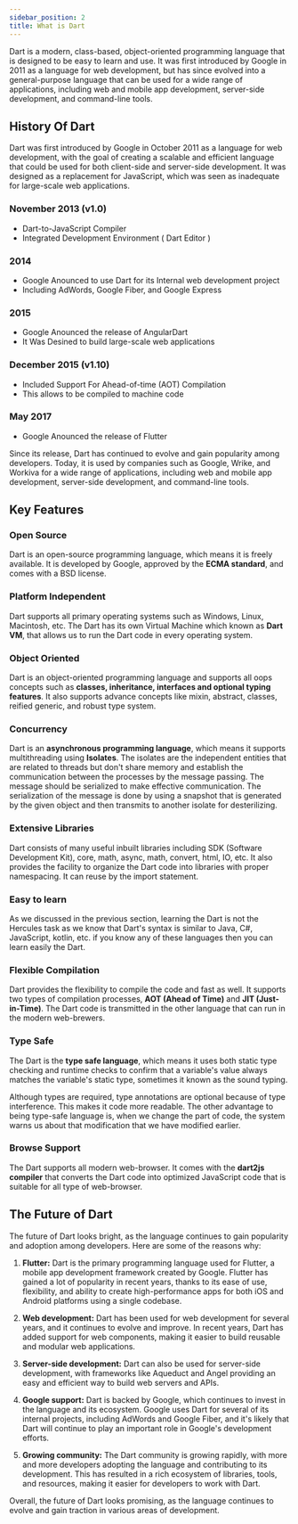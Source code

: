 ```yaml
---
sidebar_position: 2
title: What is Dart
---
```




Dart is a modern, class-based, object-oriented programming language that is designed to be easy to learn and use. 
It was first introduced by Google in 2011 as a language for web development, but has since evolved into a general-purpose language that can be used for a wide range of applications, including web and mobile app development, server-side development, and command-line tools.

<!-- One of the key features of Dart is its speed and scalability. Dart uses a just-in-time (JIT) compiler to optimize code execution, which allows it to perform well even on complex applications. Additionally, Dart also supports ahead-of-time (AOT) compilation, which can further improve performance and reduce startup times. -->

<!-- Dart also supports asynchronous programming, which allows developers to write code that can perform multiple tasks simultaneously without blocking the execution of other code. This is particularly useful for web and mobile app development, where applications often need to perform multiple tasks at the same time, such as handling user input and updating the user interface. -->
<!-- 
Dart also features a modern and easy-to-learn syntax, with features such as type inference, optional types, and a concise syntax for defining functions and classes. This makes it a popular choice for both beginner and experienced developers.

Finally, Dart has a large and growing community of developers and contributors who provide support, tutorials, and open-source packages. The most popular framework built with Dart is Flutter, which is a mobile app development framework that allows developers to create high-quality, visually appealing, and performant apps for both Android and iOS platforms. -->

## **History Of Dart**

Dart was first introduced by Google in October 2011 as a language for web development, with the goal of creating a scalable and efficient language that could be used for both client-side and server-side development. It was designed as a replacement for JavaScript, which was seen as inadequate for large-scale web applications.

### November 2013 (v1.0)
- Dart-to-JavaScript Compiler
- Integrated Development Environment ( Dart Editor )

### 2014
- Google Anounced to use Dart for its Internal web development project
- Including AdWords, Google Fiber, and Google Express

### 2015
- Google Anounced the release of AngularDart
- It Was Desined to build large-scale web applications

### December 2015 (v1.10)
- Included Support For Ahead-of-time (AOT) Compilation
- This allows to be compiled to machine code

### May 2017
- Google Anounced the release of Flutter

Since its release, Dart has continued to evolve and gain popularity among developers. Today, it is used by companies such as Google, Wrike, and Workiva for a wide range of applications, including web and mobile app development, server-side development, and command-line tools.

## Key Features

### Open Source

Dart is an open-source programming language, which means it is freely available. It is developed by Google, approved by the **ECMA standard**, and comes with a BSD license.
### Platform Independent

Dart supports all primary operating systems such as Windows, Linux, Macintosh, etc. The Dart has its own Virtual Machine which known as **Dart VM**, that allows us to run the Dart code in every operating system.
### Object Oriented

Dart is an object-oriented programming language and supports all oops concepts such as **classes, inheritance, interfaces and optional typing features**. It also supports advance concepts like mixin, abstract, classes, reified generic, and robust type system.
### Concurrency

Dart is an **asynchronous programming language**, which means it supports multithreading using **Isolates**. The isolates are the independent entities that are related to threads but don't share memory and establish the communication between the processes by the message passing. The message should be serialized to make effective communication. The serialization of the message is done by using a snapshot that is generated by the given object and then transmits to another isolate for desterilizing.
### Extensive Libraries

Dart consists of many useful inbuilt libraries including SDK (Software Development Kit), core, math, async, math, convert, html, IO, etc. It also provides the facility to organize the Dart code into libraries with proper namespacing. It can reuse by the import statement.

### Easy to learn

As we discussed in the previous section, learning the Dart is not the Hercules task as we know that Dart's syntax is similar to Java, C#, JavaScript, kotlin, etc. if you know any of these languages then you can learn easily the Dart.

### Flexible Compilation

Dart provides the flexibility to compile the code and fast as well. It supports two types of compilation processes, **AOT (Ahead of Time)** and **JIT (Just-in-Time)**. The Dart code is transmitted in the other language that can run in the modern web-brewers.

### Type Safe

The Dart is the **type safe language**, which means it uses both static type checking and runtime checks to confirm that a variable's value always matches the variable's static type, sometimes it known as the sound typing.

Although types are required, type annotations are optional because of type interference. This makes it code more readable. The other advantage to being type-safe language is, when we change the part of code, the system warns us about that modification that we have modified earlier.

### Browse Support

The Dart supports all modern web-browser. It comes with the **dart2js compiler** that converts the Dart code into optimized JavaScript code that is suitable for all type of web-browser.

## The Future of Dart

The future of Dart looks bright, as the language continues to gain popularity and adoption among developers. Here are some of the reasons why:

1. **Flutter:** Dart is the primary programming language used for Flutter, a mobile app development framework created by Google. Flutter has gained a lot of popularity in recent years, thanks to its ease of use, flexibility, and ability to create high-performance apps for both iOS and Android platforms using a single codebase.

2. **Web development:** Dart has been used for web development for several years, and it continues to evolve and improve. In recent years, Dart has added support for web components, making it easier to build reusable and modular web applications.

3. **Server-side development:** Dart can also be used for server-side development, with frameworks like Aqueduct and Angel providing an easy and efficient way to build web servers and APIs.

4. **Google support:** Dart is backed by Google, which continues to invest in the language and its ecosystem. Google uses Dart for several of its internal projects, including AdWords and Google Fiber, and it's likely that Dart will continue to play an important role in Google's development efforts.

5. **Growing community:** The Dart community is growing rapidly, with more and more developers adopting the language and contributing to its development. This has resulted in a rich ecosystem of libraries, tools, and resources, making it easier for developers to work with Dart.

Overall, the future of Dart looks promising, as the language continues to evolve and gain traction in various areas of development.

